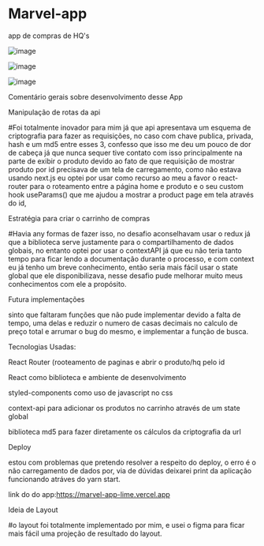 # Marvel-app

app de compras de HQ's 


![image](https://user-images.githubusercontent.com/87501956/229181809-1a50a443-9978-4852-bcc1-6874487c3a00.png)


![image](https://user-images.githubusercontent.com/87501956/229182094-8ec85566-b18c-47a7-bca2-4b0741a91c3b.png)

![image](https://user-images.githubusercontent.com/87501956/229182582-9cf118f0-c43e-428e-8baf-f9fb8d2b8edd.png)


Comentário gerais sobre desenvolvimento desse App

Manipulação de rotas da api

#Foi totalmente inovador para mim já que api apresentava um esquema de criptografia para fazer as requisições, no caso com chave publica, privada, hash e um md5 entre esses 3,  confesso que isso me deu um pouco de dor de cabeça já que nunca sequer tive contato com isso principalmente na parte de exibir o produto devido ao fato de que requisição de mostrar produto por id precisava de um tela de carregamento, como não estava usando next.js eu optei por usar como recurso ao meu a favor o react-router para o roteamento entre a página home e produto e o seu custom hook useParams() que me ajudou a mostrar a product page em tela através do id,

 Estratégia para criar o carrinho de compras

#Havia any formas de fazer isso, no desafio aconselhavam usar o redux já que a biblioteca serve justamente para o compartilhamento de dados globais, no entanto optei por usar o contextAPI já que eu não teria tanto tempo para ficar lendo a documentação durante o processo, e com context eu já tenho um breve conhecimento, então seria mais fácil usar o state global que ele disponibilizava, nesse desafio pude melhorar muito meus conhecimentos com ele a propósito.

Futura implementações

sinto que faltaram funções que não pude implementar devido a falta de tempo, uma delas e reduzir o numero de casas decimais no calculo de preço total e arrumar o bug do mesmo, e implementar a função de busca.

Tecnologias Usadas:

React Router (rooteamento de paginas e abrir o produto/hq pelo id

React como biblioteca e ambiente de desenvolvimento

styled-components como uso de javascript no css

context-api para adicionar os produtos no carrinho através de um state global

biblioteca md5 para fazer diretamente os cálculos da criptografia da url

Deploy 

estou com problemas que pretendo resolver a respeito do deploy, o erro é o não carregamento de dados por, via de dúvidas deixarei print da aplicação funcionando atráves do yarn start.

link do do app:https://marvel-app-lime.vercel.app

Ideia de Layout

#o layout foi totalmente implementado por mim, e usei o figma para ficar mais fácil uma projeção de resultado do layout.
